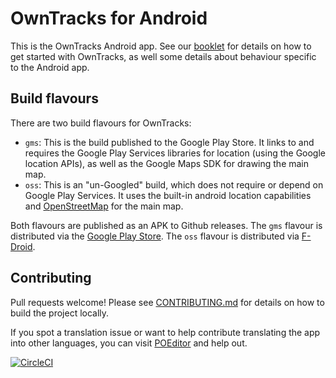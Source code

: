 OwnTracks for Android
=======

This is the OwnTracks Android app. See our [booklet](http://owntracks.org/booklet/features/android/) for details on how to get started with OwnTracks, as well some details about behaviour specific to the Android app.

## Build flavours

There are two build flavours for OwnTracks:

* `gms`: This is the build published to the Google Play Store. It links to and requires the Google Play Services libraries for location (using the Google location APIs), as well as the Google Maps SDK for drawing the main map.
* `oss`: This is an "un-Googled" build, which does not require or depend on Google Play Services. It uses the built-in android location capabilities and [OpenStreetMap](https://www.openstreetmap.org/) for the main map.

Both flavours are published as an APK to Github releases.
The `gms` flavour is distributed via the [Google Play Store](https://play.google.com/store/apps/details?id=org.owntracks.android).
The `oss` flavour is distributed via [F-Droid](https://f-droid.org/packages/org.owntracks.android/).

## Contributing

Pull requests welcome! Please see [CONTRIBUTING.md](https://github.com/owntracks/android/blob/master/CONTRIBUTING.md) for details on how to build the project locally.

If you spot a translation issue or want to help contribute translating the app into other languages, you can visit [POEditor](https://poeditor.com/projects/view?id=419041) and help out.

[![CircleCI](https://circleci.com/gh/owntracks/android/tree/master.svg?style=shield)](https://circleci.com/gh/owntracks/android/tree/master)
